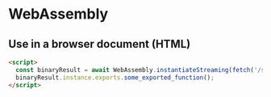 # WebAssembly

## Use in a browser document (HTML)

```html
<script>
  const binaryResult = await WebAssembly.instantiateStreaming(fetch('/some-binary.wasm'));
  binaryResult.instance.exports.some_exported_function();
</script>
```
